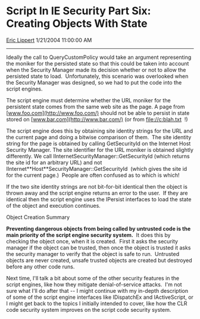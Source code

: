 <div id="page">

# Script In IE Security Part Six: Creating Objects With State

[Eric Lippert](https://social.msdn.microsoft.com/profile/Eric%20Lippert) 1/21/2004 11:00:00 AM

-----

<div id="content">

<span></span>

<span></span>

<span>Ideally the call to </span><span>QueryCustomPolicy</span><span> would take an argument representing the moniker for the persisted state so that this could be taken into account when the Security Manager made its decision whether or not to allow the persisted state to load.  Unfortunately, this scenario was overlooked when the Security Manager was designed, so we had to put the code into the script engines. </span>

<span></span>

<span>The script engine must determine whether the URL moniker for the persistent state comes from the same web site as the page. A page from [www.foo.com](http://www.foo.com/) should not be able to persist in state stored on [www.bar.com](http://www.bar.com/) (or from [file://c:blah.txt](file:///c:/blah.txt) <span> </span>\!) </span>

<span></span>

<span>The script engine does this by obtaining site identity strings for the URL and the current page and doing a bitwise comparison of them.  The site identity string for the page is obtained by calling </span><span>GetSecurityId</span><span> on the Internet Host Security Manager. The site identifier for the URL moniker is obtained slightly differently. We call </span><span>IInternetSecurityManager::GetSecurityId</span><span> (which returns the site id for an arbitrary URL) and not </span><span>IInternet**<span>Host</span>**SecurityManager::GetSecurityId</span><span>  (which gives the site id for the current page.)<span>  </span>People are often confused as to which is which\!</span>

<span>If the two site identity strings are not bit-for-bit identical then the object is thrown away and the script engine returns an error to the user.  If they are identical then the script engine uses the </span><span>IPersist</span><span> interfaces to load the state of the object and execution continues. </span>

<span>Object Creation Summary</span>

<span>**Preventing dangerous objects from being called by untrusted code is the main priority of the script engine security system.**  It does this by checking the object once, when it is created.  First it asks the security manager if the object can be trusted, then once the object is trusted it asks the security manager to verify that the object is safe to run.  Untrusted objects are never created, unsafe trusted objects are created but destroyed before any other code runs. </span>

<span></span>

<span>Next time, I'll talk a bit about some of the other security features in the script engines, like how they mitigate denial-of-service attacks.<span>  </span>I'm not sure what I'll do after that -- I might continue with my in-depth description of some of the script engine interfaces like </span><span>IDispatchEx</span><span> and </span><span>IActiveScript</span><span>, or I might get back to the topics I initially intended to cover, like how the CLR code security system improves on the script code security system.</span>

</div>

</div>

